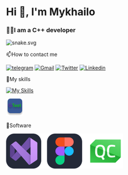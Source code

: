 # Hi 👋, I'm Mykhailo
### 🧑‍💻I am a C++ developer

![snake.svg](https://raw.githubusercontent.com/FilimonovAlexey/FilimonovAlexey/e28d072f54692037f986b8301cb0e9cf30426cac/assets/github-snake.svg)

📫How to contact me

[![telegram](https://img.shields.io/badge/Telegram-%D0%9C.%20%D0%90%D0%BC%D0%B5%D1%82%D0%BE%D0%B2-brightgreen?logo=telegram)](https://t.me/John_Pcena)
[![Gmail](https://img.shields.io/badge/email-ametov%40gmail-brightgreen?logo=Gmail&color=red)](mailto:misaametov00@gmail.com)
[![Twitter](https://img.shields.io/badge/%7C-%40john_psiina-brightgreen?logo=x&color=blue)](https://twitter.com/john_psiina)
[![Linkedin](https://img.shields.io/badge/%7C-Mykhailo-brightgreen?logo=linkedin&color=0B66C2)](https://www.linkedin.com/in/mykhailo-ametov-61357927a/)

💪My skills

[![My Skills](https://skillicons.dev/icons?i=cpp,cmake,qt,git,linux)](https://skillicons.dev)

[![My Skills](https://github.com/chaknoris16/chaknoris16/blob/main/GTest.png?raw=true)](https://skillicons.dev)

🦾Software

![Software](https://raw.githubusercontent.com/chaknoris16/chaknoris16/142a15b17ac5e383281e4039e21416873716841a/Soft.svg)

